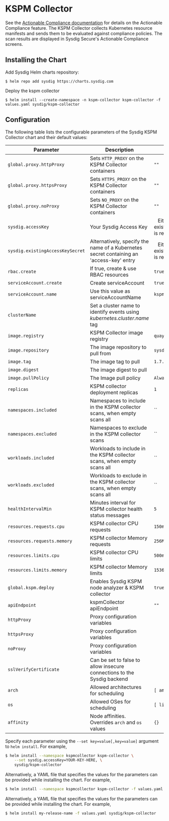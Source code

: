 # KSPM Collector

See the [Actionable Compliance documentation](https://docs.sysdig.com/en/docs/sysdig-secure/posture/compliance/actionable-compliance/) for details on the Actionable Compliance feature. The
KSPM Collector collects Kubernetes resource manifests and sends them to be evaluated against compliance policies.
The scan results are displayed in Sysdig Secure's Actionable Compliance screens.

## Installing the Chart

Add Sysdig Helm charts repository:

```
$ helm repo add sysdig https://charts.sysdig.com
```

Deploy the kspm collector

```
$ helm install --create-namespace -n kspm-collector kspm-collector -f values.yaml sysdig/kspm-collector
```

## Configuration

The following table lists the configurable parameters of the Sysdig KSPM Collector chart and their default values:

| Parameter                        | Description                                                                             | Default                                                     |
|----------------------------------|-----------------------------------------------------------------------------------------|-------------------------------------------------------------|
| `global.proxy.httpProxy`         | Sets `HTTP_PROXY` on the KSPM Collector containers                                      | `""`                                                       |
| `global.proxy.httpsProxy`        | Sets `HTTPS_PROXY` on the KSPM Collector containers                                     | `""`                                                       |
| `global.proxy.noProxy`           | Sets `NO_PROXY` on the KSPM Collector containers                                        | `""`                                                       |
| `sysdig.accessKey`               | Your Sysdig Access Key                                                                  | ` ` Either accessKey or existingAccessKeySecret is required |
| `sysdig.existingAccessKeySecret` | Alternatively, specify the name of a Kubernetes secret containing an 'access-key' entry | ` ` Either accessKey or existingAccessKeySecret is required |
| `rbac.create`                    | If true, create & use RBAC resources                                                    | `true`                                                      |
| `serviceAccount.create`          | Create serviceAccount                                                                   | `true`                                                      |
| `serviceAccount.name`            | Use this value as serviceAccountName                                                    | `kspm-collector`                                            |
| `clusterName`                    | Set a cluster name to identify events using *kubernetes.cluster.name* tag               | ` `                                                         |
| `image.registry`                 | KSPM Collector image registry                                                           | `quay.io`                                                   |
| `image.repository`               | The image repository to pull from                                                       | `sysdig/kspm-collector`                                     |
| `image.tag`                      | The image tag to pull                                                                   | `1.7.0`                                                     |
| `image.digest`                   | The image digest to pull                                                                | ` `                                                         |
| `image.pullPolicy`               | The Image pull policy                                                                   | `Always`                                                    |
| `replicas`                       | KSPM collector deployment replicas                                                      | `1`                                                         |
| `namespaces.included`            | Namespaces to include in the KSPM collector scans, when empty scans all                 | ``                                                          |
| `namespaces.excluded`            | Namespaces to exclude in the KSPM collector scans                                       | ``                                                          |
| `workloads.included`             | Workloads to include in the KSPM collector scans, when empty scans all                  | ``                                                          |
| `workloads.excluded`             | Workloads to exclude in the KSPM collector scans, when empty scans all                  | ``                                                          |
| `healthIntervalMin`              | Minutes interval for KSPM collector health status messages                              | `5`                                                         |
| `resources.requests.cpu`         | KSPM collector CPU requests                                                             | `150m`                                                      |
| `resources.requests.memory`      | KSPM collector Memory requests                                                          | `256Mi`                                                     |
| `resources.limits.cpu`           | KSPM collector CPU limits                                                               | `500m`                                                      |
| `resources.limits.memory`        | KSPM collector Memory limits                                                            | `1536Mi`                                                    |
| `global.kspm.deploy`             | Enables Sysdig KSPM node analyzer & KSPM collector                                      | `true`                                                      |
| `apiEndpoint`                    | kspmCollector apiEndpoint                                                               | `""`                                                        |
| `httpProxy`                      | Proxy configuration variables                                                           |                                                             |
| `httpsProxy`                     | Proxy configuration variables                                                           |                                                             |
| `noProxy`                        | Proxy configuration variables                                                           |                                                             |
| `sslVerifyCertificate`           | Can be set to false to allow insecure connections to the Sysdig backend                 |                                                             |
| `arch`                               | Allowed architectures for scheduling                                                                                                       | `[ amd64, arm64 ]`                                   |
| `os`                                 | Allowed OSes for scheduling                                                                                                                | `[ linux ]`                                                 |
| `affinity`                           | Node affinities. Overrides `arch` and `os` values                                                                      | `{}`                        

Specify each parameter using the `--set key=value[,key=value]` argument to `helm install`. For example,

```bash
$ helm install --namespace kspmcollector kspm-collector \
    --set sysdig.accessKey=YOUR-KEY-HERE, \
    sysdig/kspm-collector
```

Alternatively, a YAML file that specifies the values for the parameters can be provided while installing the chart. For
example,

```bash
$ helm install --namespace kspmcollector kspm-collector -f values.yaml sysdig/kspm-collector
```

Alternatively, a YAML file that specifies the values for the parameters can be provided while installing the chart. For example,

```bash
$ helm install my-release-name -f values.yaml sysdig/kspm-collector
```
